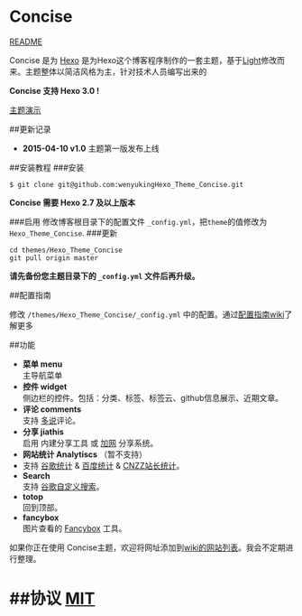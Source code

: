 
# Concise

[README](/README.md)


Concise 是为 [Hexo](http://hexo.io) 是为Hexo这个博客程序制作的一套主题，基于[Light](https://github.com/hexojs/hexo-theme-light)修改而来。主题整体以简洁风格为主，针对技术人员编写出来的

**Concise 支持 Hexo 3.0 !**

[主题演示](http://blog.wangwenyu.com)

##更新记录

- **2015-04-10 v1.0**
主题第一版发布上线  


##安装教程
###安装
```
$ git clone git@github.com:wenyukingHexo_Theme_Concise.git
```
**Concise 需要 Hexo 2.7 及以上版本** 

###启用
修改博客根目录下的配置文件 `_config.yml`，把`theme`的值修改为 `Hexo_Theme_Concise`.
###更新
```
cd themes/Hexo_Theme_Concise
git pull origin master
```
**请先备份您主题目录下的 `_config.yml` 文件后再升级。**

##配置指南

修改  `/themes/Hexo_Theme_Concise/_config.yml` 中的配置。通过[配置指南wiki](https://github.com/wenyuking/Hexo_Theme_Concise/wiki/%E4%B8%BB%E9%A2%98%E9%85%8D%E7%BD%AE%E9%A1%B9)了解更多


##功能
- **菜单 menu**  
 主导航菜单
- **控件 widget**  
 侧边栏的控件。包括：分类、标签、标签云、github信息展示、近期文章。
- **评论 comments**  
 支持 [多说](http://duoshuo.com/)评论。
- **分享 jiathis**  
 启用 内建分享工具 或 [加网](http://www.jiathis.com/) 分享系统。
- **网站统计 Analytiscs**  （暂不支持）
- 支持 [谷歌统计](http://www.google.com/analytics/) & [百度统计](http://tongji.baidu.com/) & [CNZZ站长统计](http://www.cnzz.com/)。
- **Search**  
 支持 [谷歌自定义搜索](https://www.google.com/cse/ )。
- **totop**  
 回到顶部。
- **fancybox**  
 图片查看的 [Fancybox](http://fancyapps.com/fancybox/) 工具。


如果你正在使用 Concise主题，欢迎将网址添加到[wiki的网站列表](https://github.com/wenyuking/Hexo_Theme_Concise/wiki/%E7%BD%91%E7%AB%99%E5%88%97%E8%A1%A8)。我会不定期进行整理。

##协议
[MIT](/LICENSE)
=======

